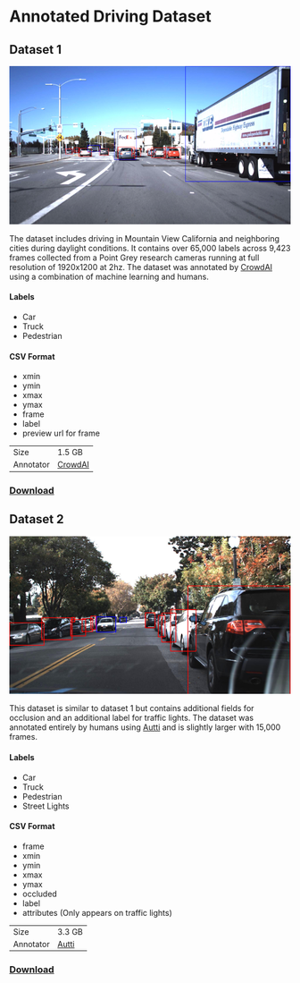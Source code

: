 # Annotated Driving Dataset


## Dataset 1 

![](./images/crowdai.png)

The dataset includes driving in Mountain View California and neighboring cities during daylight conditions. It contains over 65,000 labels across 9,423 frames collected from a Point Grey research cameras running at full resolution of 1920x1200 at 2hz. The dataset was annotated by [CrowdAI](http://crowdai.com) using a combination of machine learning and humans. 

#### Labels 

- Car 
- Truck 
- Pedestrian 

#### CSV Format

- xmin
- ymin
- xmax
- ymax
- frame
- label
- preview url for frame

<table>
<tr>
    <td>Size</td>
    <td>1.5 GB</td>
</tr>
<tr>
    <td>Annotator</td>
    <td><a href="http://crowdai.com">CrowdAI</td>
</tr>
</table>

### [Download](http://bit.ly/udacity-annoations-crowdai)


## Dataset 2 

![](./images/auttico.png)

This dataset is similar to dataset 1 but contains additional fields for occlusion and an additional label for traffic lights. The dataset was annotated entirely by humans using [Autti](http://autti.co) and is slightly larger with 15,000 frames. 

#### Labels 

- Car 
- Truck 
- Pedestrian
- Street Lights 

#### CSV Format
- frame 
- xmin
- ymin
- xmax
- ymax
- occluded
- label
- attributes (Only appears on traffic lights)

<table>
<tr>
    <td>Size</td>
    <td>3.3 GB</td>
</tr>
<tr>
    <td>Annotator</td>
    <td><a href="http://autti.co/">Autti</td>
</tr>
</table>

### [Download](http://bit.ly/udacity-annotations-autti)
